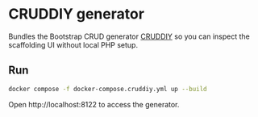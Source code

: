 # CRUDDIY generator

Bundles the Bootstrap CRUD generator [CRUDDIY](https://github.com/jan-vandenberg/cruddiy) so you can inspect the scaffolding UI without local PHP setup.

## Run
```bash
docker compose -f docker-compose.cruddiy.yml up --build
```
Open http://localhost:8122 to access the generator.
